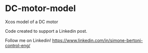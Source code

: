 # DC-motor-model
Xcos model of a DC motor

Code created to support a Linkedin post.

Follow me on Linkedin! https://www.linkedin.com/in/simone-bertoni-control-eng/
